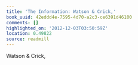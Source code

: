 ```yaml
---
title: 'The Information: Watson & Crick,'
book_uuid: 42eddd4e-7595-4d70-a2c3-ce6391d46100
comments: []
highlighted_on: '2012-12-03T03:50:59Z'
location: 0.49822
source: readmill
---
```


Watson & Crick,